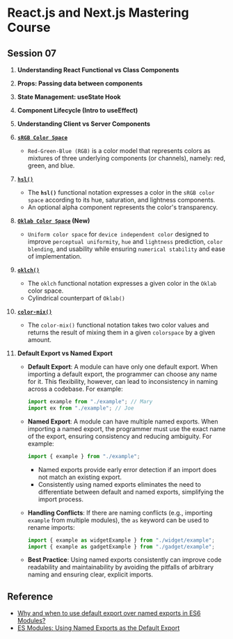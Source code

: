 # React.js and Next.js Mastering Course

## Session 07

1. **Understanding React Functional vs Class Components**

2. **Props: Passing data between components**

3. **State Management: useState Hook**

4. **Component Lifecycle (Intro to useEffect)**

5. **Understanding Client vs Server Components**

6. **[`sRGB Color Space`](https://developer.mozilla.org/en-US/docs/Glossary/RGB)**

   - `Red-Green-Blue (RGB)` is a color model that represents colors as mixtures of three underlying components (or channels), namely: red, green, and blue.

7. **[`hsl()`](https://developer.mozilla.org/en-US/docs/Web/CSS/color_value/hsl)**

   - The **`hsl()`** functional notation expresses a color in the `sRGB color space` according to its hue, saturation, and lightness components.
   - An optional alpha component represents the color's transparency.

8. **[`Oklab Color Space`](https://developer.mozilla.org/en-US/docs/Web/CSS/color_value/oklab) (New)**

   - `Uniform color space` for `device independent color` designed to improve `perceptual uniformity`, `hue` and `lightness` prediction, `color blending`, and usability while ensuring `numerical stability` and ease of implementation.

9. **[`oklch()`](https://developer.mozilla.org/en-US/docs/Web/CSS/color_value/oklch)**

   - The `oklch` functional notation expresses a given color in the `Oklab` color space.
   - Cylindrical counterpart of `Oklab()`

10. **[`color-mix()`](https://developer.mozilla.org/en-US/docs/Web/CSS/color_value/color-mix)**

    - The `color-mix()` functional notation takes two color values and returns the result of mixing them in a given `colorspace` by a given amount.

11. **Default Export vs Named Export**

    - **Default Export**: A module can have only one default export. When importing a default export, the programmer can choose any name for it. This flexibility, however, can lead to inconsistency in naming across a codebase. For example:
      ```js
      import example from "./example"; // Mary
      import ex from "./example"; // Joe
      ```
    - **Named Export**: A module can have multiple named exports. When importing a named export, the programmer must use the exact name of the export, ensuring consistency and reducing ambiguity. For example:

      ```js
      import { example } from "./example";
      ```

      - Named exports provide early error detection if an import does not match an existing export.
      - Consistently using named exports eliminates the need to differentiate between default and named exports, simplifying the import process.

    - **Handling Conflicts**: If there are naming conflicts (e.g., importing `example` from multiple modules), the `as` keyword can be used to rename imports:

      ```js
      import { example as widgetExample } from "./widget/example";
      import { example as gadgetExample } from "./gadget/example";
      ```

    - **Best Practice**: Using named exports consistently can improve code readability and maintainability by avoiding the pitfalls of arbitrary naming and ensuring clear, explicit imports.

## Reference

- [Why and when to use default export over named exports in ES6 Modules?](https://stackoverflow.com/questions/46913851/why-and-when-to-use-default-export-over-named-exports-in-es6-modules)
- [ES Modules: Using Named Exports as the Default Export](https://medium.com/@timoxley/named-exports-as-the-default-export-api-670b1b554f65)
